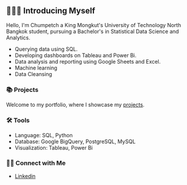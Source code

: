 ## 🙋🏻‍♀️ Introducing Myself

Hello, I'm Chumpetch a King Mongkut's University of Technology North Bangkok student, pursuing a Bachelor's in Statistical Data Science and Analytics.

- Querying data using SQL.
- Developing dashboards on Tableau and Power Bi.
- Data analysis and reporting using Google Sheets and Excel.
- Machine learning
- Data Cleansing
### 📚 Projects

Welcome to my portfolio, where I showcase my [projects](https://github.com/chumphetx/Portfolio).

### 🛠️ Tools

- Language: SQL, Python
- Database: Google BigQuery, PostgreSQL, MySQL
- Visualization: Tableau, Power Bi

### 👋🏻 Connect with Me

- [Linkedin](https://www.linkedin.com/in/chumpetch/)


